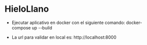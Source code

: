 # HieloLlano

* Ejecutar aplicativo en docker con el siguiente comando:
docker-compose up --build

* La url para validar en local es:
http://localhost:8000